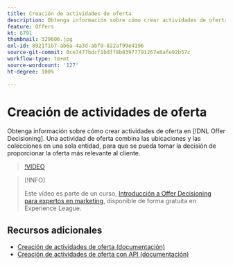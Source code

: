 ```yaml
---
title: Creación de actividades de oferta
description: Obtenga información sobre cómo crear actividades de oferta en  [!DNL Offer Decisioning]. Una actividad de oferta combina las ubicaciones y las colecciones en una sola entidad, para que se pueda tomar la decisión de proporcionar la oferta más relevante al cliente.
feature: Offers
kt: 6791
thumbnail: 329606.jpg
exl-id: 8921f1b7-ab6a-4a3d-abf9-822af99e4196
source-git-commit: 0ce7477bdcf1bdff8b83977791267e8afe92b57c
workflow-type: tm+mt
source-wordcount: '127'
ht-degree: 100%

---
```


# Creación de actividades de oferta

Obtenga información sobre cómo crear actividades de oferta en [!DNL Offer Decisioning]. Una actividad de oferta combina las ubicaciones y las colecciones en una sola entidad, para que se pueda tomar la decisión de proporcionar la oferta más relevante al cliente.

>[!VIDEO](https://video.tv.adobe.com/v/329606?quality=12&learn=on)

>[!INFO]
>
> Este vídeo es parte de un curso, [Introducción a Offer Decisioning para expertos en marketing](https://experienceleague.adobe.com/?recommended=ExperiencePlatform-U-1-2020.1.offerdecisioning?lang=es), disponible de forma gratuita en Experience League.


## Recursos adicionales

* [Creación de actividades de oferta (documentación)](https://experienceleague.adobe.com/docs/offer-decisioning/using/create-offer-activities.html?lang=es)
* [Creación de actividades de oferta con API (documentación)](https://experienceleague.adobe.com/docs/offer-decisioning/using/api-reference/activities-api/create.html?lang=es)
